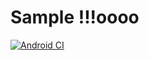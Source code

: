 # Sample !!!oooo

[![Android CI](https://github.com/maxirosson/sample/workflows/Android%20CI/badge.svg)](https://github.com/maxirosson/sample/actions?query=workflow%3A%22Android+CI%22+branch%3Amaster)
